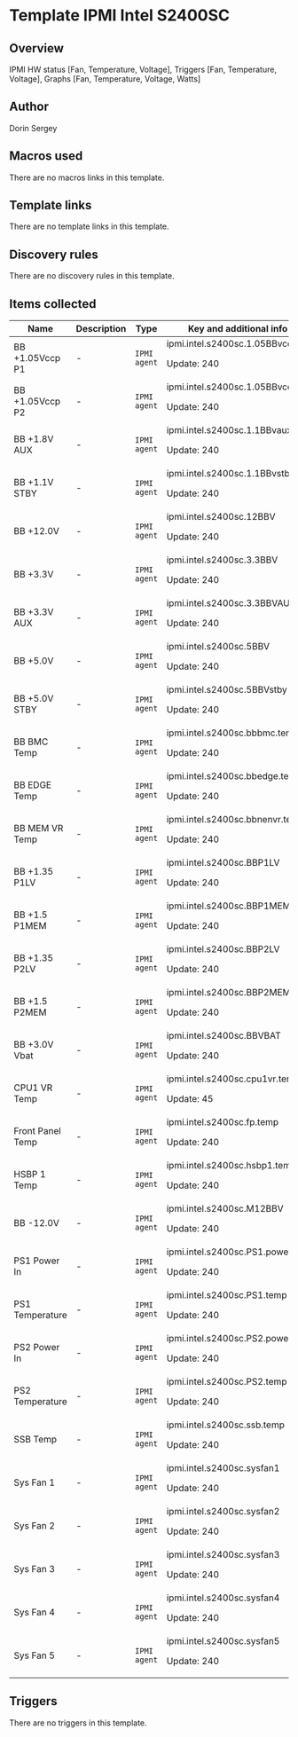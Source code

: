 # Template IPMI Intel S2400SC

## Overview

IPMI HW status [Fan, Temperature, Voltage], Triggers [Fan, Temperature, Voltage], Graphs [Fan, Temperature, Voltage, Watts]

## Author

Dorin Sergey

## Macros used

There are no macros links in this template.

## Template links

There are no template links in this template.

## Discovery rules

There are no discovery rules in this template.

## Items collected

|Name|Description|Type|Key and additional info|
|----|-----------|----|----|
|BB +1.05Vccp P1|<p>-</p>|`IPMI agent`|ipmi.intel.s2400sc.1.05BBvccpp1<p>Update: 240</p>|
|BB +1.05Vccp P2|<p>-</p>|`IPMI agent`|ipmi.intel.s2400sc.1.05BBvccpp2<p>Update: 240</p>|
|BB +1.8V AUX|<p>-</p>|`IPMI agent`|ipmi.intel.s2400sc.1.1BBvaux<p>Update: 240</p>|
|BB +1.1V STBY|<p>-</p>|`IPMI agent`|ipmi.intel.s2400sc.1.1BBvstby<p>Update: 240</p>|
|BB +12.0V|<p>-</p>|`IPMI agent`|ipmi.intel.s2400sc.12BBV<p>Update: 240</p>|
|BB +3.3V|<p>-</p>|`IPMI agent`|ipmi.intel.s2400sc.3.3BBV<p>Update: 240</p>|
|BB +3.3V AUX|<p>-</p>|`IPMI agent`|ipmi.intel.s2400sc.3.3BBVAUX<p>Update: 240</p>|
|BB +5.0V|<p>-</p>|`IPMI agent`|ipmi.intel.s2400sc.5BBV<p>Update: 240</p>|
|BB +5.0V STBY|<p>-</p>|`IPMI agent`|ipmi.intel.s2400sc.5BBVstby<p>Update: 240</p>|
|BB BMC Temp|<p>-</p>|`IPMI agent`|ipmi.intel.s2400sc.bbbmc.temp<p>Update: 240</p>|
|BB EDGE Temp|<p>-</p>|`IPMI agent`|ipmi.intel.s2400sc.bbedge.temp<p>Update: 240</p>|
|BB MEM VR Temp|<p>-</p>|`IPMI agent`|ipmi.intel.s2400sc.bbnenvr.temp<p>Update: 240</p>|
|BB +1.35 P1LV|<p>-</p>|`IPMI agent`|ipmi.intel.s2400sc.BBP1LV<p>Update: 240</p>|
|BB +1.5 P1MEM|<p>-</p>|`IPMI agent`|ipmi.intel.s2400sc.BBP1MEM<p>Update: 240</p>|
|BB +1.35 P2LV|<p>-</p>|`IPMI agent`|ipmi.intel.s2400sc.BBP2LV<p>Update: 240</p>|
|BB +1.5 P2MEM|<p>-</p>|`IPMI agent`|ipmi.intel.s2400sc.BBP2MEM<p>Update: 240</p>|
|BB +3.0V Vbat|<p>-</p>|`IPMI agent`|ipmi.intel.s2400sc.BBVBAT<p>Update: 240</p>|
|CPU1 VR Temp|<p>-</p>|`IPMI agent`|ipmi.intel.s2400sc.cpu1vr.temp<p>Update: 45</p>|
|Front Panel Temp|<p>-</p>|`IPMI agent`|ipmi.intel.s2400sc.fp.temp<p>Update: 240</p>|
|HSBP 1 Temp|<p>-</p>|`IPMI agent`|ipmi.intel.s2400sc.hsbp1.temp<p>Update: 240</p>|
|BB -12.0V|<p>-</p>|`IPMI agent`|ipmi.intel.s2400sc.M12BBV<p>Update: 240</p>|
|PS1 Power In|<p>-</p>|`IPMI agent`|ipmi.intel.s2400sc.PS1.powerin<p>Update: 240</p>|
|PS1 Temperature|<p>-</p>|`IPMI agent`|ipmi.intel.s2400sc.PS1.temp<p>Update: 240</p>|
|PS2 Power In|<p>-</p>|`IPMI agent`|ipmi.intel.s2400sc.PS2.powerin<p>Update: 240</p>|
|PS2 Temperature|<p>-</p>|`IPMI agent`|ipmi.intel.s2400sc.PS2.temp<p>Update: 240</p>|
|SSB Temp|<p>-</p>|`IPMI agent`|ipmi.intel.s2400sc.ssb.temp<p>Update: 240</p>|
|Sys Fan 1|<p>-</p>|`IPMI agent`|ipmi.intel.s2400sc.sysfan1<p>Update: 240</p>|
|Sys Fan 2|<p>-</p>|`IPMI agent`|ipmi.intel.s2400sc.sysfan2<p>Update: 240</p>|
|Sys Fan 3|<p>-</p>|`IPMI agent`|ipmi.intel.s2400sc.sysfan3<p>Update: 240</p>|
|Sys Fan 4|<p>-</p>|`IPMI agent`|ipmi.intel.s2400sc.sysfan4<p>Update: 240</p>|
|Sys Fan 5|<p>-</p>|`IPMI agent`|ipmi.intel.s2400sc.sysfan5<p>Update: 240</p>|
## Triggers

There are no triggers in this template.


